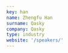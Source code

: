 ```yaml
---
key: han
name: Zhengfu Han
surname: Qasky
company: Qasky
type: industry
website: '/speakers/'
---
```

